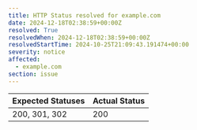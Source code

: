 ```yaml
---
title: HTTP Status resolved for example.com
date: 2024-12-18T02:38:59+00:00Z
resolved: True
resolvedWhen: 2024-12-18T02:38:59+00:00Z
resolvedStartTime: 2024-10-25T21:09:43.191474+00:00
severity: notice
affected:
  - example.com
section: issue
---
```


| Expected Statuses | Actual Status  |
|-------------------|----------------|
| 200, 301, 302 | 200 |
